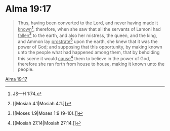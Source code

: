 # Alma 19:17

> Thus, having been converted to the Lord, and never having made it <u>known</u>[^a], therefore, when she saw that all the servants of Lamoni had <u>fallen</u>[^b] to the earth, and also her mistress, the queen, and the king, and Ammon lay <u>prostrate</u>[^c] upon the earth, she knew that it was the power of God; and supposing that this opportunity, by making known unto the people what had happened among them, that by beholding this scene it would <u>cause</u>[^d] them to believe in the power of God, therefore she ran forth from house to house, making it known unto the people.

[Alma 19:17](https://www.churchofjesuschrist.org/study/scriptures/bofm/alma/19?lang=eng&id=p17#p17)


[^a]: JS—H 1:74.
[^b]: [[Mosiah 4.1|Mosiah 4:1.]]
[^c]: [[Moses 1.9|Moses 1:9 (9-10).]]
[^d]: [[Mosiah 27.14|Mosiah 27:14.]]
